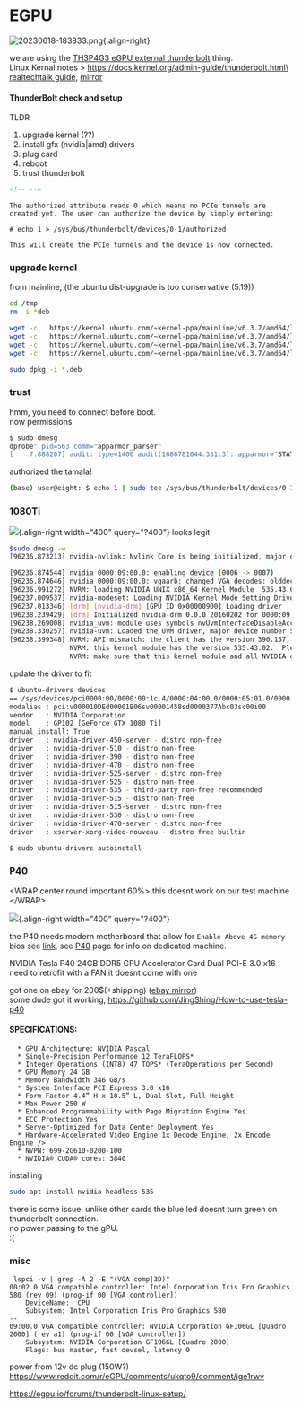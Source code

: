 # EGPU

![20230618-183833.png](/tamiwiki/projects/pasted/20230618-183833.png){.align-right}

we are using the [TH3P4G3 eGPU external
thunderbolt](https://egpu.io/best-egpu-buyers-guide/) thing.\
Linux Kernal notes \>
https://docs.kernel.org/admin-guide/thunderbolt.html\
[realtechtalk
guide](https://realtechtalk.com/Nvidia_Tesla_GPUs_K40K80M40P40P100V100_at_homedesktop_hacking_cooling_powering_cable_solutions_Tutorial_AIO_Solutions-2465-articles),
[mirror](https://archive.is/Kgj7E)

#### ThunderBolt check and setup

TLDR

1.  upgrade kernel (??)
2.  install gfx (nvidia\|amd) drivers
3.  plug card
4.  reboot
5.  trust thunderbolt

```html
<!-- -->
```
    The authorized attribute reads 0 which means no PCIe tunnels are created yet. The user can authorize the device by simply entering:

    # echo 1 > /sys/bus/thunderbolt/devices/0-1/authorized

    This will create the PCIe tunnels and the device is now connected.

### upgrade kernel

from mainline, (the ubuntu dist-upgrade is too conservative (5.19))

``` bash
cd /tmp
rm -i *deb

wget -c   https://kernel.ubuntu.com/~kernel-ppa/mainline/v6.3.7/amd64/linux-headers-6.3.7-060307-generic_6.3.7-060307.202306090936_amd64.deb
wget -c   https://kernel.ubuntu.com/~kernel-ppa/mainline/v6.3.7/amd64/linux-headers-6.3.7-060307_6.3.7-060307.202306090936_all.deb
wget -c   https://kernel.ubuntu.com/~kernel-ppa/mainline/v6.3.7/amd64/linux-image-unsigned-6.3.7-060307-generic_6.3.7-060307.202306090936_amd64.deb
wget -c   https://kernel.ubuntu.com/~kernel-ppa/mainline/v6.3.7/amd64/linux-modules-6.3.7-060307-generic_6.3.7-060307.202306090936_amd64.deb

sudo dpkg -i *.deb

```

### trust

hmm, you need to connect before boot.\
now permissions

``` bash
$ sudo dmesg
dprobe" pid=563 comm="apparmor_parser"
[    7.888207] audit: type=1400 audit(1686781044.331:3): apparmor="STATUS" operation="profile_load" profile="unconfined" name="nvidia_modprobe//kmod" pid=563 comm="apparmor_parser"
```

authorized the tamala!

``` bash
(base) user@eight:~$ echo 1 | sudo tee /sys/bus/thunderbolt/devices/0-1/authorized
```

### 1080Ti

![](/tamiwiki/projects/pxl_20230616_212235630.jpg){.align-right
width="400" query="?400"} looks legit

``` bash
$sudo dmesg -w
[96236.873213] nvidia-nvlink: Nvlink Core is being initialized, major device number 509

[96236.874544] nvidia 0000:09:00.0: enabling device (0006 -> 0007)
[96236.874646] nvidia 0000:09:00.0: vgaarb: changed VGA decodes: olddecodes=io+mem,decodes=none:owns=none
[96236.991272] NVRM: loading NVIDIA UNIX x86_64 Kernel Module  535.43.02  Mon May 22 20:46:13 UTC 2023
[96237.009537] nvidia-modeset: Loading NVIDIA Kernel Mode Setting Driver for UNIX platforms  535.43.02  Mon May 22 20:25:24 UTC 2023
[96237.013346] [drm] [nvidia-drm] [GPU ID 0x00000900] Loading driver
[96238.239429] [drm] Initialized nvidia-drm 0.0.0 20160202 for 0000:09:00.0 on minor 1
[96238.269008] nvidia_uvm: module uses symbols nvUvmInterfaceDisableAccessCntr from proprietary module nvidia, inheriting taint.
[96238.330257] nvidia-uvm: Loaded the UVM driver, major device number 507.
[96238.399348] NVRM: API mismatch: the client has the version 390.157, but
               NVRM: this kernel module has the version 535.43.02.  Please
               NVRM: make sure that this kernel module and all NVIDIA driver

```

update the driver to fit

``` bash
$ ubuntu-drivers devices
== /sys/devices/pci0000:00/0000:00:1c.4/0000:04:00.0/0000:05:01.0/0000:07:00.0/0000:08:01.0/0000:09:00.0 ==
modalias : pci:v000010DEd00001B06sv00001458sd0000377Abc03sc00i00
vendor   : NVIDIA Corporation
model    : GP102 [GeForce GTX 1080 Ti]
manual_install: True
driver   : nvidia-driver-450-server - distro non-free
driver   : nvidia-driver-510 - distro non-free
driver   : nvidia-driver-390 - distro non-free
driver   : nvidia-driver-470 - distro non-free
driver   : nvidia-driver-525-server - distro non-free
driver   : nvidia-driver-525 - distro non-free
driver   : nvidia-driver-535 - third-party non-free recommended
driver   : nvidia-driver-515 - distro non-free
driver   : nvidia-driver-515-server - distro non-free
driver   : nvidia-driver-530 - distro non-free
driver   : nvidia-driver-470-server - distro non-free
driver   : xserver-xorg-video-nouveau - distro free builtin

$ sudo ubuntu-drivers autoinstall

```

### P40

\<WRAP center round important 60%\> this doesnt work on our test machine
\</WRAP\>

![](/tamiwiki/projects/pxl_20230615_095016755.jpg){.align-right
width="400" query="?400"}

the P40 needs modern motherboard that allow for `Enable Above 4G memory`
bios see
[link](https://github.com/JingShing/How-to-use-tesla-p40#bios-settings),
see [P40](/tamiwiki/projects/P40a) page for info on dedicated machine.

NVIDIA Tesla P40 24GB DDR5 GPU Accelerator Card Dual PCI-E 3.0 x16\
need to retrofit with a FAN,it doesnt come with one

got one on ebay for 200\$(+shipping) ([ebay
mirror](https://archive.md/SL4Kq))\
some dude got it working,
<https://github.com/JingShing/How-to-use-tesla-p40>

#### SPECIFICATIONS:

      * GPU Architecture: NVIDIA Pascal 
      * Single-Precision Performance 12 TeraFLOPS* 
      * Integer Operations (INT8) 47 TOPS* (TeraOperations per Second) 
      * GPU Memory 24 GB 
      * Memory Bandwidth 346 GB/s 
      * System Interface PCI Express 3.0 x16 
      * Form Factor 4.4” H x 10.5” L, Dual Slot, Full Height 
      * Max Power 250 W 
      * Enhanced Programmability with Page Migration Engine Yes 
      * ECC Protection Yes 
      * Server-Optimized for Data Center Deployment Yes 
      * Hardware-Accelerated Video Engine 1x Decode Engine, 2x Encode Engine />
      * NVPN: 699-2G610-0200-100
      * NVIDIA® CUDA® cores: 3840

installing

``` bash
sudo apt install nvidia-headless-535
```

there is some issue, unlike other cards the blue led doesnt turn green
on thunderbolt connection.\
no power passing to the gPU.\
:(

### misc

     lspci -v | grep -A 2 -E "(VGA comp|3D)"
    00:02.0 VGA compatible controller: Intel Corporation Iris Pro Graphics 580 (rev 09) (prog-if 00 [VGA controller])
        DeviceName:  CPU
        Subsystem: Intel Corporation Iris Pro Graphics 580
    --
    09:00.0 VGA compatible controller: NVIDIA Corporation GF106GL [Quadro 2000] (rev a1) (prog-if 00 [VGA controller])
        Subsystem: NVIDIA Corporation GF106GL [Quadro 2000]
        Flags: bus master, fast devsel, latency 0

power from 12v dc plug (150W?)\
<https://www.reddit.com/r/eGPU/comments/ukqto9/comment/ige1rwv>

<https://egpu.io/forums/thunderbolt-linux-setup/>
